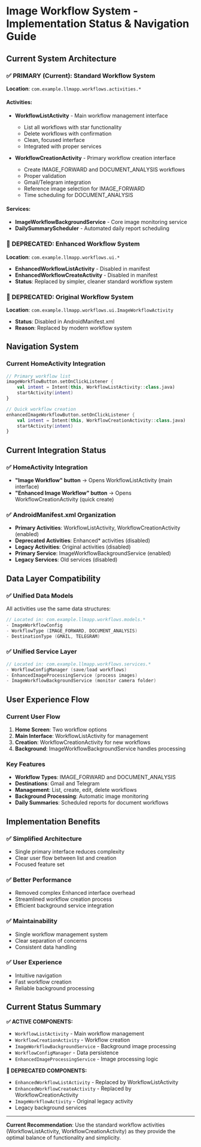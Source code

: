 # Image Workflow System - Implementation Status & Navigation Guide

## Current System Architecture

### ✅ **PRIMARY (Current): Standard Workflow System**

**Location**: `com.example.llmapp.workflows.activities.*`

#### Activities:
- **WorkflowListActivity** - Main workflow management interface
  - List all workflows with star functionality
  - Delete workflows with confirmation
  - Clean, focused interface
  - Integrated with proper services
  
- **WorkflowCreationActivity** - Primary workflow creation interface
  - Create IMAGE_FORWARD and DOCUMENT_ANALYSIS workflows
  - Proper validation
  - Gmail/Telegram integration
  - Reference image selection for IMAGE_FORWARD
  - Time scheduling for DOCUMENT_ANALYSIS

#### Services:
- **ImageWorkflowBackgroundService** - Core image monitoring service
- **DailySummaryScheduler** - Automated daily report scheduling

### 🚫 **DEPRECATED: Enhanced Workflow System**

**Location**: `com.example.llmapp.workflows.ui.*`
- **EnhancedWorkflowListActivity** - Disabled in manifest
- **EnhancedWorkflowCreateActivity** - Disabled in manifest
- **Status**: Replaced by simpler, cleaner standard workflow system

### 🚫 **DEPRECATED: Original Workflow System**

**Location**: `com.example.llmapp.workflows.ui.ImageWorkflowActivity`
- **Status**: Disabled in AndroidManifest.xml
- **Reason**: Replaced by modern workflow system

## Navigation System

### Current HomeActivity Integration

```kotlin
// Primary workflow list
imageWorkflowButton.setOnClickListener {
    val intent = Intent(this, WorkflowListActivity::class.java)
    startActivity(intent)
}

// Quick workflow creation
enhancedImageWorkflowButton.setOnClickListener {
    val intent = Intent(this, WorkflowCreationActivity::class.java)
    startActivity(intent)
}
```

## Current Integration Status

### ✅ **HomeActivity Integration**
- **"Image Workflow" button** → Opens WorkflowListActivity (main interface)
- **"Enhanced Image Workflow" button** → Opens WorkflowCreationActivity (quick create)

### ✅ **AndroidManifest.xml Organization**
- **Primary Activities**: WorkflowListActivity, WorkflowCreationActivity (enabled)
- **Deprecated Activities**: Enhanced* activities (disabled)
- **Legacy Activities**: Original activities (disabled)
- **Primary Service**: ImageWorkflowBackgroundService (enabled)
- **Legacy Services**: Old services (disabled)

## Data Layer Compatibility

### ✅ **Unified Data Models**
All activities use the same data structures:

```kotlin
// Located in: com.example.llmapp.workflows.models.*
- ImageWorkflowConfig
- WorkflowType (IMAGE_FORWARD, DOCUMENT_ANALYSIS)
- DestinationType (GMAIL, TELEGRAM)
```

### ✅ **Unified Service Layer**
```kotlin
// Located in: com.example.llmapp.workflows.services.*
- WorkflowConfigManager (save/load workflows)
- EnhancedImageProcessingService (process images)
- ImageWorkflowBackgroundService (monitor camera folder)
```

## User Experience Flow

### Current User Flow
1. **Home Screen**: Two workflow options
2. **Main Interface**: WorkflowListActivity for management
3. **Creation**: WorkflowCreationActivity for new workflows
4. **Background**: ImageWorkflowBackgroundService handles processing

### Key Features
- **Workflow Types**: IMAGE_FORWARD and DOCUMENT_ANALYSIS
- **Destinations**: Gmail and Telegram
- **Management**: List, create, edit, delete workflows
- **Background Processing**: Automatic image monitoring
- **Daily Summaries**: Scheduled reports for document workflows

## Implementation Benefits

### ✅ **Simplified Architecture**
- Single primary interface reduces complexity
- Clear user flow between list and creation
- Focused feature set

### ✅ **Better Performance**
- Removed complex Enhanced interface overhead
- Streamlined workflow creation process
- Efficient background service integration

### ✅ **Maintainability**
- Single workflow management system
- Clear separation of concerns
- Consistent data handling

### ✅ **User Experience**
- Intuitive navigation
- Fast workflow creation
- Reliable background processing

## Current Status Summary

**✅ ACTIVE COMPONENTS:**
- `WorkflowListActivity` - Main workflow management
- `WorkflowCreationActivity` - Workflow creation
- `ImageWorkflowBackgroundService` - Background image processing
- `WorkflowConfigManager` - Data persistence
- `EnhancedImageProcessingService` - Image processing logic

**🚫 DEPRECATED COMPONENTS:**
- `EnhancedWorkflowListActivity` - Replaced by WorkflowListActivity
- `EnhancedWorkflowCreateActivity` - Replaced by WorkflowCreationActivity
- `ImageWorkflowActivity` - Original legacy activity
- Legacy background services

---

**Current Recommendation**: Use the standard workflow activities (WorkflowListActivity, WorkflowCreationActivity) as they provide the optimal balance of functionality and simplicity.
